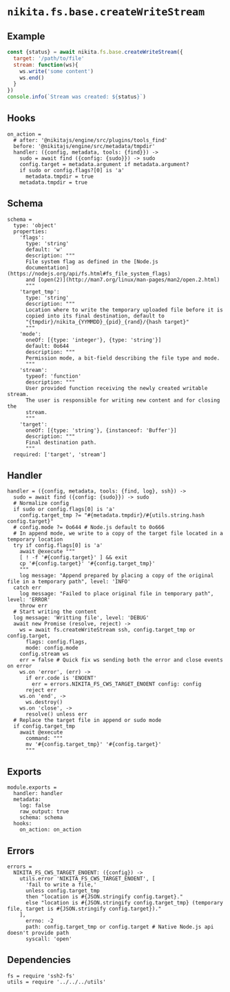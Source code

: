 
# `nikita.fs.base.createWriteStream`

## Example

```js
const {status} = await nikita.fs.base.createWriteStream({
  target: '/path/to/file'
  stream: function(ws){
    ws.write('some content')
    ws.end()
  }
})
console.info(`Stream was created: ${status}`)
```

## Hooks

    on_action =
      # after: '@nikitajs/engine/src/plugins/tools_find'
      before: '@nikitajs/engine/src/metadata/tmpdir'
      handler: ({config, metadata, tools: {find}}) ->
        sudo = await find ({config: {sudo}}) -> sudo
        config.target = metadata.argument if metadata.argument?
        if sudo or config.flags?[0] is 'a'
          metadata.tmpdir = true
        metadata.tmpdir = true

## Schema

    schema =
      type: 'object'
      properties:
        'flags':
          type: 'string'
          default: 'w'
          description: """
          File system flag as defined in the [Node.js
          documentation](https://nodejs.org/api/fs.html#fs_file_system_flags)
          and [open(2)](http://man7.org/linux/man-pages/man2/open.2.html)
          """
        'target_tmp':
          type: 'string'
          description: """
          Location where to write the temporary uploaded file before it is
          copied into its final destination, default to
          "{tmpdir}/nikita_{YYMMDD}_{pid}_{rand}/{hash target}"
          """
        'mode':
          oneOf: [{type: 'integer'}, {type: 'string'}]
          default: 0o644
          description: """
          Permission mode, a bit-field describing the file type and mode.
          """
        'stream':
          typeof: 'function'
          description: """
          User provided function receiving the newly created writable stream.
          The user is responsible for writing new content and for closing the
          stream.
          """
        'target':
          oneOf: [{type: 'string'}, {instanceof: 'Buffer'}]
          description: """
          Final destination path.
          """
      required: ['target', 'stream']

## Handler

    handler = ({config, metadata, tools: {find, log}, ssh}) ->
      sudo = await find ({config: {sudo}}) -> sudo
      # Normalize config
      if sudo or config.flags[0] is 'a'
        config.target_tmp ?= "#{metadata.tmpdir}/#{utils.string.hash config.target}"
      # config.mode ?= 0o644 # Node.js default to 0o666
      # In append mode, we write to a copy of the target file located in a temporary location
      try if config.flags[0] is 'a'
        await @execute """
        [ ! -f '#{config.target}' ] && exit
        cp '#{config.target}' '#{config.target_tmp}'
        """
        log message: "Append prepared by placing a copy of the original file in a temporary path", level: 'INFO'
      catch err
        log message: "Failed to place original file in temporary path", level: 'ERROR'
        throw err
      # Start writing the content
      log message: 'Writting file', level: 'DEBUG'
      await new Promise (resolve, reject) ->
        ws = await fs.createWriteStream ssh, config.target_tmp or config.target,
          flags: config.flags,
          mode: config.mode
        config.stream ws
        err = false # Quick fix ws sending both the error and close events on error
        ws.on 'error', (err) ->
          if err.code is 'ENOENT'
            err = errors.NIKITA_FS_CWS_TARGET_ENOENT config: config
          reject err
        ws.on 'end', ->
          ws.destroy()
        ws.on 'close', ->
          resolve() unless err
      # Replace the target file in append or sudo mode
      if config.target_tmp
        await @execute
          command: """
          mv '#{config.target_tmp}' '#{config.target}'
          """

## Exports

    module.exports =
      handler: handler
      metadata:
        log: false
        raw_output: true
        schema: schema
      hooks:
        on_action: on_action

## Errors

    errors =
      NIKITA_FS_CWS_TARGET_ENOENT: ({config}) ->
        utils.error 'NIKITA_FS_CWS_TARGET_ENOENT', [
          'fail to write a file,'
          unless config.target_tmp
          then "location is #{JSON.stringify config.target}."
          else "location is #{JSON.stringify config.target_tmp} (temporary file, target is #{JSON.stringify config.target})."
        ],
          errno: -2
          path: config.target_tmp or config.target # Native Node.js api doesn't provide path
          syscall: 'open'

## Dependencies

    fs = require 'ssh2-fs'
    utils = require '../../../utils'
